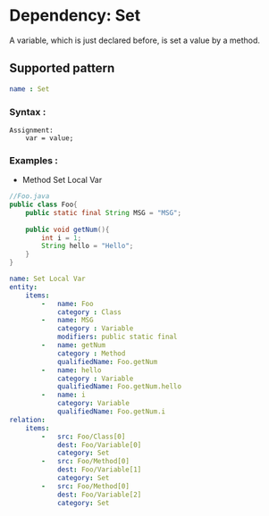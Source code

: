 # Dependency: Set
A variable, which is just declared before, is set a value by a method.
## Supported pattern
```yaml
name : Set
```
### Syntax : 
```text
Assignment:
    var = value;
```
### Examples : 
- Method Set Local Var
```java
//Foo.java
public class Foo{
    public static final String MSG = "MSG";
    
    public void getNum(){
        int i = 1;
        String hello = "Hello";
    }
}
```
```yaml
name: Set Local Var
entity:
    items:
        -   name: Foo
            category : Class
        -   name: MSG
            category : Variable
            modifiers: public static final
        -   name: getNum
            category : Method
            qualifiedName: Foo.getNum
        -   name: hello
            category : Variable
            qualifiedName: Foo.getNum.hello
        -   name: i
            category: Variable
            qualifiedName: Foo.getNum.i
relation:
    items:
        -   src: Foo/Class[0]
            dest: Foo/Variable[0]
            category: Set
        -   src: Foo/Method[0]
            dest: Foo/Variable[1]
            category: Set
        -   src: Foo/Method[0]
            dest: Foo/Variable[2]
            category: Set
```